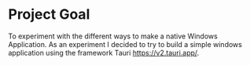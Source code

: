 # Project Goal
To experiment with the different ways to make a native Windows Application. As an experiment I decided to try to build a simple windows application using the framework Tauri https://v2.tauri.app/. 
